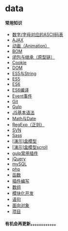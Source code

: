 # data
####  常用知识
*  <a href = "http://htmlpreview.github.io/?https://github.com/Fzw-com/data/blob/master/资料（可视）/ASCII%E7%A0%81%E8%A1%A8.html">数字/字母对应的ASCII码表</a>       
*  <a href = "http://htmlpreview.github.io/?https://github.com/Fzw-com/data/blob/master/资料（可视）/AJAX.html">AJAX</a>  
*  <a href = "http://htmlpreview.github.io/?https://github.com/Fzw-com/data/blob/master/资料（可视）/Animation.html">动画（Animation）</a> 
*  <a href = "http://htmlpreview.github.io/?https://github.com/Fzw-com/data/blob/master/资料（可视）/BOM.html">BOM</a>
*  <a href = "http://htmlpreview.github.io/?https://github.com/Fzw-com/data/blob/master/资料（可视）/Closure%26Inherit.html">闭包与继承（原型链）</a>
*  <a href = "http://htmlpreview.github.io/?https://github.com/Fzw-com/data/blob/master/资料（可视）/Cookie.html">Cookie</a>
*  <a href = "http://htmlpreview.github.io/?https://github.com/Fzw-com/data/blob/master/资料（可视）/DOM.html">DOM</a>
*  <a href = "http://htmlpreview.github.io/?https://github.com/Fzw-com/data/blob/master/资料（可视）/ES5%26String.html">ES5与String</a>
*  <a href = "http://htmlpreview.github.io/?https://github.com/Fzw-com/data/blob/master/资料（可视）/ES5.html">ES5</a>
*  <a href = "http://htmlpreview.github.io/?https://github.com/Fzw-com/data/blob/master/资料（可视）/ES6.html">ES6</a>
*  <a href = "http://htmlpreview.github.io/?https://github.com/Fzw-com/data/blob/master/资料（可视）/ES6的编译.html">ES6编译</a>
*  <a href = "http://htmlpreview.github.io/?https://github.com/Fzw-com/data/blob/master/资料（可视）/Event事件.html">Event事件</a>
*  <a href = "http://htmlpreview.github.io/?https://github.com/Fzw-com/data/blob/master/资料（可视）/Git.html">Git</a>
*  <a href = "http://htmlpreview.github.io/?https://github.com/Fzw-com/data/blob/master/资料（可视）/Gulp.html">Gulp</a>
*  <a href = "http://htmlpreview.github.io/?https://github.com/Fzw-com/data/blob/master/资料（可视）/JS基本语法.html">JS基本语法</a>
*  <a href = "http://htmlpreview.github.io/?https://github.com/Fzw-com/data/blob/master/资料（可视）/Math%26Date.html">Math与Date</a>
*  <a href = "http://htmlpreview.github.io/?https://github.com/Fzw-com/data/blob/master/资料（可视）/RegExp.html">RegExp（正则）</a>
*  <a href = "http://htmlpreview.github.io/?https://github.com/Fzw-com/data/blob/master/资料（可视）/SVN.html">SVN</a>
*  <a href = "http://htmlpreview.github.io/?https://github.com/Fzw-com/data/blob/master/资料（可视）/Sass.html">Sass</a>
*  <a href = "http://htmlpreview.github.io/?https://github.com/Fzw-com/data/blob/master/资料（可视）/%5B演示%5D盒模型.html">[演示]盒模型</a>
*  <a href = "http://htmlpreview.github.io/?https://github.com/Fzw-com/data/blob/master/资料（可视）/%5B演示%5D盒模型scroll.html">[演示]盒模型scroll</a>
*  <a href = "http://htmlpreview.github.io/?https://github.com/Fzw-com/data/blob/master/资料（可视）/gulp常用插件.html">gulp常用插件</a>
*  <a href = "http://htmlpreview.github.io/?https://github.com/Fzw-com/data/blob/master/资料（可视）/jQuery.html">jQuery</a>
*  <a href = "http://htmlpreview.github.io/?https://github.com/Fzw-com/data/blob/master/资料（可视）/mySQL.html">mySQL</a>
*  <a href = "http://htmlpreview.github.io/?https://github.com/Fzw-com/data/blob/master/资料（可视）/php.html">php</a>
*  <a href = "http://htmlpreview.github.io/?https://github.com/Fzw-com/data/blob/master/资料（可视）/函数.html">函数</a>
*  <a href = "http://htmlpreview.github.io/?https://github.com/Fzw-com/data/blob/master/资料（可视）/插件编写.html">插件编写</a>
*  <a href = "http://htmlpreview.github.io/?https://github.com/Fzw-com/data/blob/master/资料（可视）/数组.html">数组</a>
*  <a href = "http://htmlpreview.github.io/?https://github.com/Fzw-com/data/blob/master/资料（可视）/模块化开发.html">模块化开发</a>
*  <a href = "http://htmlpreview.github.io/?https://github.com/Fzw-com/data/blob/master/资料（可视）/语句.html">语句</a>
*  <a href = "http://htmlpreview.github.io/?https://github.com/Fzw-com/data/blob/master/资料（可视）/面向对象.html">面向对象</a>
*  <a href = "http://htmlpreview.github.io/?https://github.com/Fzw-com/data/blob/master/资料（可视）/项目.html">项目</a>
####  有机会再更新。。。。。。。。。。。。

